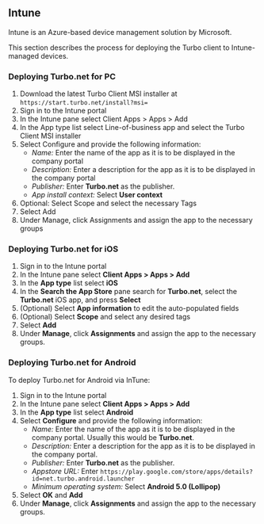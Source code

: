 ## Intune

Intune is an Azure-based device management solution by Microsoft.

This section describes the process for deploying the Turbo client to Intune-managed devices.

### Deploying Turbo.net for PC
 
1. Download the latest Turbo Client MSI installer at `https://start.turbo.net/install?msi=`
2. Sign in to the Intune portal
3. In the Intune pane select Client Apps > Apps > Add
4. In the App type list select Line-of-business app and select the Turbo Client MSI installer
5. Select Configure and provide the following information:
    * *Name:*  Enter the name of the app as it is to be displayed in the company portal
    * *Description:*  Enter a description for the app as it is to be displayed in the company portal
    * *Publisher:* Enter **Turbo.net** as the publisher.
    * *App install context:* Select **User context**
6. Optional:  Select Scope and select the necessary Tags
7. Select Add
8. Under Manage, click Assignments and assign the app to the necessary groups

### Deploying Turbo.net for iOS

1. Sign in to the Intune portal
2. In the Intune pane select **Client Apps > Apps > Add**
3. In the **App type** list select **iOS**
4. In the **Search the App Store** pane search for **Turbo.net**, select the **Turbo.net** iOS app, and press **Select**
5. (Optional) Select **App information** to edit the auto-populated fields
6. (Optional) Select **Scope** and select any desired tags
7. Select **Add**
8. Under **Manage**, click **Assignments** and assign the app to the necessary groups.

### Deploying Turbo.net for Android

To deploy Turbo.net for Android via InTune:

1. Sign in to the Intune portal
2. In the Intune pane select **Client Apps > Apps > Add**
3. In the **App type** list select **Android**
4. Select **Configure** and provide the following information:
    * *Name:*  Enter the name of the app as it is to be displayed in the company portal. Usually this would be **Turbo.net**.
    * *Description:*  Enter a description for the app as it is to be displayed in the company portal.
    * *Publisher:* Enter **Turbo.net** as the publisher.
    * *Appstore URL:* Enter `https://play.google.com/store/apps/details?id=net.turbo.android.launcher`
    * *Minimum operating system:* Select **Android 5.0 (Lollipop)**
5. Select **OK** and **Add**
6. Under **Manage**, click **Assignments** and assign the app to the necessary groups.
